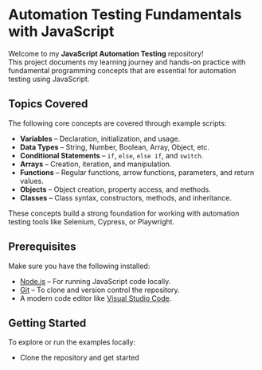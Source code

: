 # Automation Testing Fundamentals with JavaScript

Welcome to my **JavaScript Automation Testing** repository!  
This project documents my learning journey and hands-on practice with fundamental programming concepts that are essential for automation testing using JavaScript.

## Topics Covered

The following core concepts are covered through example scripts:

- **Variables** – Declaration, initialization, and usage.
- **Data Types** – String, Number, Boolean, Array, Object, etc.
- **Conditional Statements** – `if`, `else`, `else if`, and `switch`.
- **Arrays** – Creation, iteration, and manipulation.
- **Functions** – Regular functions, arrow functions, parameters, and return values.
- **Objects** – Object creation, property access, and methods.
- **Classes** – Class syntax, constructors, methods, and inheritance.

These concepts build a strong foundation for working with automation testing tools like Selenium, Cypress, or Playwright.

## Prerequisites

Make sure you have the following installed:

- [Node.js](https://nodejs.org/) – For running JavaScript code locally.
- [Git](https://git-scm.com/) – To clone and version control the repository.
- A modern code editor like [Visual Studio Code](https://code.visualstudio.com/).

## Getting Started

To explore or run the examples locally:

- Clone the repository and get started
